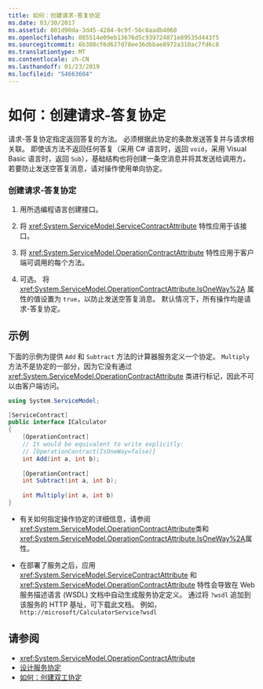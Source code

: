 ```yaml
---
title: 如何：创建请求-答复协定
ms.date: 03/30/2017
ms.assetid: 801d90da-3d45-4284-9c9f-56c8aadb4060
ms.openlocfilehash: 085514e09eb13676d5c939724071e89535d443f5
ms.sourcegitcommit: 6b308cf6d627d78ee36dbbae8972a310ac7fd6c8
ms.translationtype: MT
ms.contentlocale: zh-CN
ms.lasthandoff: 01/23/2019
ms.locfileid: "54663604"
---
```

# <a name="how-to-create-a-request-reply-contract"></a>如何：创建请求-答复协定
请求-答复协定指定返回答复的方法。 必须根据此协定的条款发送答复并与请求相关联。 即使该方法不返回任何答复（采用 C# 语言时，返回 `void`，采用 Visual Basic 语言时，返回 `Sub`），基础结构也将创建一条空消息并将其发送给调用方。 若要防止发送空答复消息，请对操作使用单向协定。  
  
### <a name="to-create-a-request-reply-contract"></a>创建请求-答复协定  
  
1.  用所选编程语言创建接口。  
  
2.  将 <xref:System.ServiceModel.ServiceContractAttribute> 特性应用于该接口。  
  
3.  将 <xref:System.ServiceModel.OperationContractAttribute> 特性应用于客户端可调用的每个方法。  
  
4.  可选。 将 <xref:System.ServiceModel.OperationContractAttribute.IsOneWay%2A> 属性的值设置为 `true`，以防止发送空答复消息。 默认情况下，所有操作均是请求-答复协定。  
  
## <a name="example"></a>示例  
 下面的示例为提供 `Add` 和 `Subtract` 方法的计算器服务定义一个协定。 `Multiply` 方法不是协定的一部分，因为它没有通过 <xref:System.ServiceModel.OperationContractAttribute> 类进行标记，因此不可以由客户端访问。  
  
```csharp
using System.ServiceModel;

[ServiceContract]
public interface ICalculator
{
    [OperationContract]
    // It would be equivalent to write explicitly:
    // [OperationContract(IsOneWay=false)]
    int Add(int a, int b);
    
    [OperationContract]
    int Subtract(int a, int b);
    
    int Multiply(int a, int b)
}
```
  
-   有关如何指定操作协定的详细信息，请参阅<xref:System.ServiceModel.OperationContractAttribute>类和<xref:System.ServiceModel.OperationContractAttribute.IsOneWay%2A>属性。  
  
-   在部署了服务之后，应用 <xref:System.ServiceModel.ServiceContractAttribute> 和 <xref:System.ServiceModel.OperationContractAttribute> 特性会导致在 Web 服务描述语言 (WSDL) 文档中自动生成服务协定定义。 通过将 `?wsdl` 追加到该服务的 HTTP 基址，可下载此文档。 例如，`http://microsoft/CalculatorService?wsdl`  
  
## <a name="see-also"></a>请参阅
- <xref:System.ServiceModel.OperationContractAttribute>
- [设计服务协定](../../../../docs/framework/wcf/designing-service-contracts.md)
- [如何：创建双工协定](../../../../docs/framework/wcf/feature-details/how-to-create-a-duplex-contract.md)
